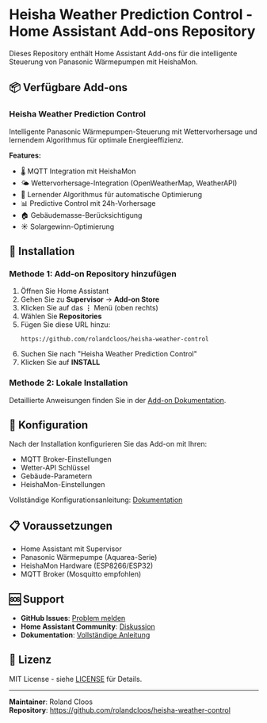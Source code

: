 # Heisha Weather Prediction Control - Home Assistant Add-ons Repository

Dieses Repository enthält Home Assistant Add-ons für die intelligente Steuerung von Panasonic Wärmepumpen mit HeishaMon.

## 📦 Verfügbare Add-ons

### Heisha Weather Prediction Control

Intelligente Panasonic Wärmepumpen-Steuerung mit Wettervorhersage und lernendem Algorithmus für optimale Energieeffizienz.

**Features:**
- 🌡️ MQTT Integration mit HeishaMon
- 🌤️ Wettervorhersage-Integration (OpenWeatherMap, WeatherAPI)
- 🧠 Lernender Algorithmus für automatische Optimierung
- 📊 Predictive Control mit 24h-Vorhersage
- 🏠 Gebäudemasse-Berücksichtigung
- ☀️ Solargewinn-Optimierung

## 🚀 Installation

### Methode 1: Add-on Repository hinzufügen

1. Öffnen Sie Home Assistant
2. Gehen Sie zu **Supervisor** → **Add-on Store**
3. Klicken Sie auf das **⋮** Menü (oben rechts)
4. Wählen Sie **Repositories**
5. Fügen Sie diese URL hinzu:
   ```
   https://github.com/rolandcloos/heisha-weather-control
   ```
6. Suchen Sie nach "Heisha Weather Prediction Control"
7. Klicken Sie auf **INSTALL**

### Methode 2: Lokale Installation

Detaillierte Anweisungen finden Sie in der [Add-on Dokumentation](heisha-weather-control/README.md).

## 🔧 Konfiguration

Nach der Installation konfigurieren Sie das Add-on mit Ihren:
- MQTT Broker-Einstellungen
- Wetter-API Schlüssel
- Gebäude-Parametern
- HeishaMon-Einstellungen

Vollständige Konfigurationsanleitung: [Dokumentation](heisha-weather-control/README.md)

## 📋 Voraussetzungen

- Home Assistant mit Supervisor
- Panasonic Wärmepumpe (Aquarea-Serie)
- HeishaMon Hardware (ESP8266/ESP32)
- MQTT Broker (Mosquitto empfohlen)

## 🆘 Support

- **GitHub Issues**: [Problem melden](https://github.com/rolandcloos/heisha-weather-control/issues)
- **Home Assistant Community**: [Diskussion](https://community.home-assistant.io/)
- **Dokumentation**: [Vollständige Anleitung](heisha-weather-control/README.md)

## 📄 Lizenz

MIT License - siehe [LICENSE](LICENSE) für Details.

---

**Maintainer**: Roland Cloos  
**Repository**: https://github.com/rolandcloos/heisha-weather-control